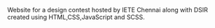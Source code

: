 Website for a design contest hosted by IETE Chennai along with DSIR created using HTML,CSS,JavaScript and SCSS.
